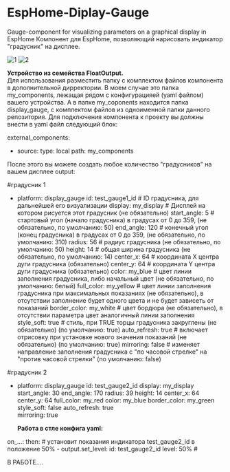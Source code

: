 # EspHome-Diplay-Gauge
Gauge-component for visualizing parameters on a graphical display in EspHome 
Компонент для EspHome, позволяющий нарисовать индикатор "градусник" на дисплее.

![1](https://github.com/Brokly/EspHome-Diplay-Gauge/assets/11642286/1eff9829-f386-4a47-89bb-4d98d5f458d3)
![2](https://github.com/Brokly/EspHome-Diplay-Gauge/assets/11642286/f605f2eb-de23-47f4-8e51-105672fb7c70)

<b>Устройство из семейства FloatOutput.</b><br> 
Для использования разместить папку с комплектом файлов компонента в дополнительной дирректории. В моем случае это папка my_components, лежащая рядом с конфигурацияей (yaml файлом) вашего устройства. А в папке my_coponents находится папка display_gauge, с комплектом файлов из одноименной папки данного репозитория. Для подключения компонента к проекту вы должны внести в yaml файл следующий блок:

external_components:
  - source:
      type: local
      path: my_components

После этого вы можете создать любое количество "градусников" на вашем дисплее
output:
  
  #градусник 1
  - platform: display_gauge
    id: test_gauge1_id       # ID градусника, для дальнейшей его визуализации
    display: my_display      # Дисплей на котором рисуется этот градусник (не обязательно)
    start_angle: 5           # стартовый угол (начало градусника) в градусах от 0 до 359, (не обязательно, по умолчанию: 50)
    end_angle: 120           # конечный угол (конец градусника)  в градусах от 0 до 359, (не обязательно, по умолчанию: 310)
    radius: 56               # радиус градусника (не обязательно, по умолчанию: 50)
    height: 14               # общая ширина градусника (не обязательно, по умолчанию: 14)
    center_x: 64             # координата X центра дуги градусника (обязательно)
    center_y: 64             # координата Y центра дуги градусника (обязательно)
    color: my_blue           # цвет линии заполнения градусника, либо начальный цвет (не обязательно, по умолчанию: белый)
    full_color: my_yellow    # цвет линии заполнения градусника при максимальных показаниях (не обязательно), в отсутствии заполнение будет одного цвета и не будет зависеть от показаний
    border_color: my_white   # цвет бордюра (не обязательно), в отсутствии параметра цвет аналогичный линии заполнения
    style_soft: true         # стиль, при TRUE торцы градусника закруглены (не обязательно) (по умолчанию: true)
    auto_refresh: true       # включает отрисовку при установке нового значения показаний (не обязательно) (по умолчанию: true)
    mirroring: false         # изменяет направление заполнения градусника с "по часовой стрелке" на "против часовой стрелки" (по умолчанию: false)
  
  #градусник 2
  - platform: display_gauge
    id: test_gauge2_id
    display: my_display
    start_angle: 30
    end_angle: 170
    radius: 39
    height: 14
    center_x: 64
    center_y: 64
    full_color: my_red
    color: my_blue
    border_color: my_green    
    style_soft: false
    auto_refresh: true  
    mirroring: true

    <b>Работа в стле конфига yaml:</b>

on_...:
  then:
    # установит показания индикатора test_gauge2_id в положение 50%
    - output.set_level: 
        id: test_gauge2_id
        level: 50% #

В РАБОТЕ....
